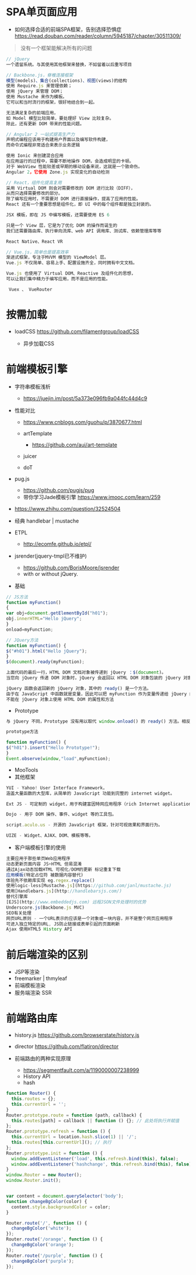 # SPA单页面应用

- 如何选择合适的前端SPA框架，告别选择恐惧症<https://read.douban.com/reader/column/5945187/chapter/30511309/>

> 没有一个框架能解决所有的问题

```javascript
// jQuery
一个遗留系统。与其使用其他框架来替换，不如留着以后重写项目

// Backbone.js，脊椎连接框架
模型(models)、集合(collections)、视图(views)的结构
使用 Require.js 来管理依赖；
使用 jQuery 来管理 DOM；
使用 Mustache 来作为模板。
它可以和当时流行的框架，很好地结合到一起。

无法满足复杂的前端应用，
如 Model 模型比较简单，要处理好 View 比较复杂。
除此，还有更新 DOM 带来的性能问题。

// Angular 2 一站式提高生产力
声明式编程应该用于构建用户界面以及编写软件构建，
而命令式编程非常适合来表示业务逻辑

使用 Ionic 来创建混合应用
在应用运行的过程中，需要不断地操作 DOM，会造成明显的卡顿。
对于 WebView 性能较差或早期的移动设备来说，这就是一个致命伤。
Angular 2，它使用 Zone.js 实现变化的自动检测

// React，组件化提高复用
采用 Virtual DOM 则会对需要修改的 DOM 进行比较（DIFF），
从而只选择需要修改的部分。
除了编写应用时，不需要对 DOM 进行直接操作，提高了应用的性能。
React 还有一个重要思想是组件化，即 UI 中的每个组件都是独立封装的。

JSX 模板，即在 JS 中编写模板，还需要使用 ES 6

只是一个 View 层，它是为了优化 DOM 的操作而诞生的
我们还需要路由库、执行单向流库、web API 调用库、测试库、依赖管理库等等

React Native、React VR

// Vue.js，简单也是提高效率
渐进式框架，专注于MVVM 模型的 ViewModel 层。
Vue.js 不仅简单、容易上手、配置设施齐全，同时拥有中文文档。

Vue.js 也使用了 Virtual DOM、Reactive 及组件化的思想，
可以让我们集中精力于编写应用，而不是应用的性能。

 Vuex 、 VueRouter
```

# 按需加载

- loadCSS <https://github.com/filamentgroup/loadCSS>

  - 异步加载CSS

# 前端模板引擎

- 字符串模板浅析

  - <https://juejin.im/post/5a373e096fb9a044fc44d4c9>

- 性能对比

  - <https://www.cnblogs.com/guohu/p/3870677.html>
  - artTemplate

    - <https://github.com/aui/art-template>

  - juicer

  - doT

- pug.js

  - <https://github.com/pugjs/pug>
  - 带你学习Jade模板引擎 <https://www.imooc.com/learn/259>

- <https://www.zhihu.com/question/32524504>

- 经典 handlebar | mustache

- ETPL

  - <http://ecomfe.github.io/etpl/>

- jsrender(jquery-tmpl已不维护)

  - <https://github.com/BorisMoore/jsrender>
  - with or without jQuery.

- 基础

```javascript
// JS方法
function myFunction()
{
var obj=document.getElementById("h01");
obj.innerHTML="Hello jQuery";
}
onload=myFunction;

// JQuery方法
function myFunction() {
$("#h01").html("Hello jQuery");
}
$(document).ready(myFunction);

上面代码的最后一行，HTML DOM 文档对象被传递到 jQuery ：$(document)。
当您向 jQuery 传递 DOM 对象时，jQuery 会返回以 HTML DOM 对象包装的 jQuery 对象。

jQuery 函数会返回新的 jQuery 对象，其中的 ready() 是一个方法。
由于在 JavaScript 中函数就是变量，因此可以把 myFunction 作为变量传递给 jQuery 的 ready 方法。
不能在 jQuery 对象上使用 HTML DOM 的属性和方法
```

- Prototype

```javascript
与 jQuery 不同，Prototype 没有用以取代 window.onload() 的 ready() 方法。相反，Prototype 会向浏览器及 HTML DOM 添加扩展。

prototype方法

function myFunction() {
$("h01").insert("Hello Prototype!");
}
Event.observe(window,"load",myFunction);
```

- MooTools
- 其他框架

```javascript
YUI - Yahoo! User Interface Framework，
涵盖大量函数的大型库，从简单的 JavaScript 功能到完整的 internet widget。

Ext JS - 可定制的 widget，用于构建富因特网应用程序（rich Internet applications）

Dojo - 用于 DOM 操作、事件、widget 等的工具包。

script.aculo.us - 开源的 JavaScript 框架，针对可视效果和界面行为。

UIZE - Widget、AJAX、DOM、模板等等。
```

- 客户端模板引擎的使用

```javascript
主要应用于那些单页Web应用程序
动态更新页面内容 JS+HTML 但易混淆
通过Ajax动态加载HTML 可视化/DOM的更新 标记重复下载
应用模板(特定占位符 被数据内容替代)
体验先不依赖库实现 eg.regex.replace()
使用logic-less[Mustache.js](https://github.com/janl/mustache.js)
使用[Handlebars.js](http://handlebarsjs.com/)
替代引擎库
[EJS](http://www.embeddedjs.com) 远程JSON文件处理时的优势
Underscore.js(Backbone.js MVC)
SEO有关处理
网页URL原则 - 一个URL表示的应该是一个对象或一块内容，并不是整个网页应用程序
可进入独立特定的URL, JS防止链接或表单引起的页面刷新
Ajax 使用HTML5 History API
```

# 前后端渲染的区别

- JSP等渲染
- freemarker | thmyleaf
- 前端模板渲染
- 服务端渲染 SSR

# 前端路由库

- history.js <https://github.com/browserstate/history.js>
- director <https://github.com/flatiron/director>
- 前端路由的两种实现原理

  - <https://segmentfault.com/a/1190000007238999>
  - History API
  - hash

```javascript
function Router() {
  this.routes = {};
  this.currentUrl = '';
}
Router.prototype.route = function (path, callback) {
  this.routes[path] = callback || function () {}; // 此处将执行并赋值
};
Router.prototype.refresh = function () {
  this.currentUrl = location.hash.slice(1) || '/';
  this.routes[this.currentUrl](); // 执行
};
Router.prototype.init = function () {
  window.addEventListener('load', this.refresh.bind(this), false);
  window.addEventListener('hashchange', this.refresh.bind(this), false);
}
window.Router = new Router();
window.Router.init();


var content = document.querySelector('body');
function changeBgColor(color) {
  content.style.backgroundColor = color;
}

Router.route('/', function () {
  changeBgColor('white');
});
Router.route('/orange', function () {
  changeBgColor('orange');
});
Router.route('/purple', function () {
  changeBgColor('purple');
});
```
